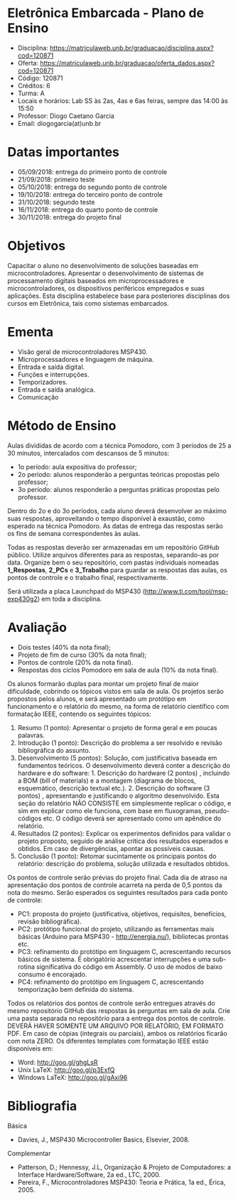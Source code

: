 # Eletrônica Embarcada - Plano de Ensino

- Disciplina: https://matriculaweb.unb.br/graduacao/disciplina.aspx?cod=120871
- Oferta: https://matriculaweb.unb.br/graduacao/oferta_dados.aspx?cod=120871
- Código: 120871
- Créditos: 6
- Turma: A
- Locais e horários: Lab SS às 2as, 4as e 6as feiras, sempre das 14:00 às 15:50
- Professor: Diogo Caetano Garcia
- Email: diogogarcia(at)unb.br

# Datas importantes

- 05/09/2018: entrega do primeiro ponto de controle
- 21/09/2018: primeiro teste
- 05/10/2018: entrega do segundo ponto de controle
- 19/10/2018: entrega do terceiro ponto de controle
- 31/10/2018: segundo teste
- 16/11/2018: entrega do quarto ponto de controle
- 30/11/2018: entrega do projeto final

# Objetivos

Capacitar o aluno no desenvolvimento de soluções baseadas em microcontroladores. Apresentar o desenvolvimento de sistemas de processamento digitais baseados em microprocessadores e microcontroladores, os dispositivos periféricos empregados e suas aplicações. Esta disciplina estabelece base para posteriores disciplinas dos cursos em Eletrônica, tais como sistemas embarcados.

# Ementa

- Visão geral de microcontroladores MSP430.
- Microprocessadores e linguagem de máquina.
- Entrada e saída digital.
- Funções e interrupções.
- Temporizadores.
- Entrada e saída analógica.
- Comunicação

# Método de Ensino

Aulas divididas de acordo com a técnica Pomodoro, com 3 períodos de 25 a 30 minutos, intercalados com descansos de 5 minutos:

- 1o período: aula expositiva do professor;
- 2o período: alunos responderão a perguntas teóricas propostas pelo professor;
- 3o período: alunos responderão a perguntas práticas propostas pelo professor.

Dentro do 2o e do 3o períodos, cada aluno deverá desenvolver ao máximo suas respostas, aproveitando o tempo disponível à exaustão, como esperado na técnica Pomodoro. As datas de entrega das respostas serão os fins de semana correspondentes às aulas.

Todas as respostas deverão ser armazenadas em um repositório GitHub público. Utilize arquivos diferentes para as respostas, separando-as por data. Organize bem o seu repositório, com pastas individuais nomeadas **1_Respostas**, **2_PCs** e **3_Trabalho** para guardar as respostas das aulas, os pontos de controle e o trabalho final, respectivamente.

Será utilizada a placa Launchpad do MSP430 (http://www.ti.com/tool/msp-exp430g2) em toda a disciplina.

# Avaliação

- Dois testes (40% da nota final);
- Projeto de fim de curso (30% da nota final);
- Pontos de controle (20% da nota final).
- Respostas dos ciclos Pomodoro em sala de aula (10% da nota final).

Os alunos formarão duplas para montar um projeto final de maior dificuldade, cobrindo os tópicos vistos em sala de aula. Os projetos serão propostos pelos alunos, e será apresentado um protótipo em funcionamento e o relatório do mesmo, na forma de relatório científico com formatação IEEE, contendo os seguintes tópicos:

  1. Resumo (1 ponto): Apresentar o projeto de forma geral e em poucas palavras.
  2. Introdução (1 ponto): Descrição do problema a ser resolvido e revisão bibliográfica do assunto.
  3. Desenvolvimento (5 pontos): Solução, com justificativa baseada em fundamentos teóricos. O desenvolvimento deverá conter a descrição do hardware e do software:
    1. Descrição do hardware (2 pontos) , incluindo a BOM (bill of materials) e a montagem (diagrama de blocos, esquemático, descrição textual etc.).
    2. Descrição do software (3 pontos) , apresentando e justificando o algoritmo desenvolvido. Esta seção do relatório NÃO CONSISTE em simplesmente replicar o código, e sim em explicar como ele funciona, com base em fluxogramas, pseudo-códigos etc. O código deverá ser apresentado como um apêndice do relatório.
  4. Resultados (2 pontos): Explicar os experimentos definidos para validar o projeto proposto, seguido de análise crítica dos resultados esperados e obtidos. Em caso de divergências, apontar as possíveis causas.
  5. Conclusão (1 ponto): Retomar sucintamente os principais pontos do relatório: descrição do problema, solução utilizada e resultados obtidos.

Os pontos de controle serão prévias do projeto final. Cada dia de atraso na apresentação dos pontos de controle acarreta na perda de 0,5 pontos da nota do mesmo. Serão esperados os seguintes resultados para cada ponto de controle:

- PC1: proposta do projeto (justificativa, objetivos, requisitos, benefícios, revisão bibliográfica).
- PC2: protótipo funcional do projeto, utilizando as ferramentas mais básicas (Arduino para MSP430 - http://energia.nu/), bibliotecas prontas etc.
- PC3: refinamento do protótipo em linguagem C, acrescentando recursos básicos de sistema. É obrigatório acrescentar interrupções e uma sub-rotina significativa do código em Assembly. O uso de modos de baixo consumo é encorajado.
- PC4: refinamento do protótipo em linguagem C, acrescentando temporização bem definida do sistema.

Todos os relatórios dos pontos de controle serão entregues através do mesmo repositório GitHub das respostas às perguntas em sala de aula. Crie uma pasta separada no repositório para a entrega dos pontos de controle. DEVERÁ HAVER SOMENTE UM ARQUIVO POR RELATÓRIO, EM FORMATO PDF. Em caso de cópias (integrais ou parciais), ambos os relatórios ficarão com nota ZERO. Os diferentes templates com formatação IEEE estão disponíveis em:

- Word: http://goo.gl/ghgLsR
- Unix LaTeX: http://goo.gl/p3ExfQ
- Windows LaTeX: http://goo.gl/gAxi96

# Bibliografia

Básica

- Davies, J., MSP430 Microcontroller Basics, Elsevier, 2008.

Complementar

- Patterson, D.; Hennessy, J.L, Organização & Projeto de Computadores: a Interface Hardware/Software, 2a ed., LTC, 2000.
- Pereira, F., Microcontroladores MSP430: Teoria e Prática, 1a ed., Érica, 2005.
